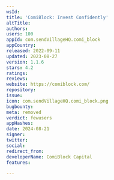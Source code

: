 ```yaml
---
wsId: 
title: 'ComiBlock: Invest Confidently'
altTitle: 
authors: 
users: 100
appId: com.sendVillageHQ.comi_block
appCountry: 
released: 2022-09-11
updated: 2023-08-27
version: 1.1.6
stars: 4.2
ratings: 
reviews: 
website: https://comiblock.com/
repository: 
issue: 
icon: com.sendVillageHQ.comi_block.png
bugbounty: 
meta: removed
verdict: fewusers
appHashes: 
date: 2024-08-21
signer: 
twitter: 
social: 
redirect_from: 
developerName: ComiBlock Capital
features: 

---
```


